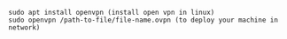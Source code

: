 
	sudo apt install openvpn (install open vpn in linux)
	sudo openvpn /path-to-file/file-name.ovpn (to deploy your machine in network)
